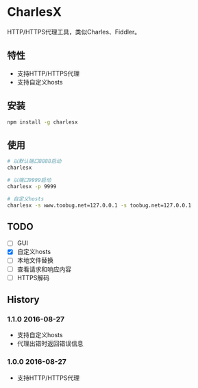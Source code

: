 # CharlesX

HTTP/HTTPS代理工具，类似Charles、Fiddler。

## 特性

- 支持HTTP/HTTPS代理
- 支持自定义hosts

## 安装

```sh
npm install -g charlesx
```

## 使用

```sh
# 以默认端口8888启动
charlesx

# 以端口9999启动
charlesx -p 9999

# 自定义hosts
charlesx -s www.toobug.net=127.0.0.1 -s toobug.net=127.0.0.1
```


## TODO

- [ ] GUI
- [x] 自定义hosts
- [ ] 本地文件替换
- [ ] 查看请求和响应内容
- [ ] HTTPS解码

## History

### 1.1.0 2016-08-27

- 支持自定义hosts
- 代理出错时返回错误信息

### 1.0.0 2016-08-27

- 支持HTTP/HTTPS代理